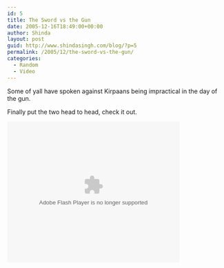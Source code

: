 ```yaml
---
id: 5
title: The Sword vs the Gun
date: 2005-12-16T18:49:00+00:00
author: Shinda
layout: post
guid: http://www.shindasingh.com/blog/?p=5
permalink: /2005/12/the-sword-vs-the-gun/
categories:
  - Random
  - Video
---
```

Some of yall have spoken against Kirpaans being impractical in the day of the gun.

Finally put the two head to head, check it out.

<embed style="width:400px; height:326px;" id="VideoPlayback" align="middle" type="application/x-shockwave-flash" src="http://video.google.com/googleplayer.swf?videoUrl=http%3A%2F%2Fvp.video.google.com%2Fvideodownload%3Fversion%3D0%26secureurl%3DngAAAJe79F6ilV7gUv0GnH7vZ_0FNVzTBv9dX8RNUVX2o8oPAXLNTiAPpaO67bjLU9MrL_CCU8_SfCiNs4ee_08qXbHyti11qRVoTeBlRX9Rcevk2lS9CxBE6WQetHo33L1NaFwVNYwlNs2O9NCC8FFYmnZAMPZlFVyn6TQrhPAN7Q0v83LPEB-_TW1KHGovd42ysXXK8Bb_izx64-BQHq0ZMO8%26sigh%3Dg8mfui9QxdCVs37_MJV9z52yr_A%26begin%3D0%26len%3D135333%26docid%3D-3818187790122256202&thumbnailUrl=http%3A%2F%2Fvideo.google.com%2FThumbnailServer%3Fcontentid%3Dace26fb3b05b2159%26second%3D5%26itag%3Dw320%26urlcreated%3D1143237830%26sigh%3DGBXW7ZUewoTT9MFVvOmOBeBr7Gk&playerId=-3818187790122256202" allowScriptAccess="sameDomain" quality="best" bgcolor="#ffffff" scale="noScale" wmode="window" salign="TL"  FlashVars="playerMode=embedded">
</embed>